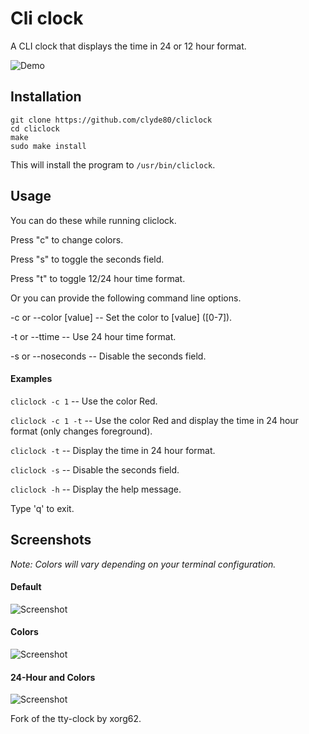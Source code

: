 # Cli clock

A CLI clock that displays the time in 24 or 12 hour format.

![Demo](http://i.imgur.com/pCrdAci.gif)

## Installation

    git clone https://github.com/clyde80/cliclock
    cd cliclock
    make
    sudo make install

This will install the program to `/usr/bin/cliclock`.

## Usage

You can do these while running cliclock.

Press "c" to change colors.

Press "s" to toggle the seconds field.

Press "t" to toggle 12/24 hour time format.

Or you can provide the following command line options.

-c or --color [value] -- Set the color to [value] ([0-7]).

-t or --ttime -- Use 24 hour time format.

-s or --noseconds -- Disable the seconds field.

#### Examples

`cliclock -c 1` -- Use the color Red.

`cliclock -c 1 -t` -- Use the color Red and display the time in 24 hour format (only changes foreground).

`cliclock -t` -- Display the time in 24 hour format.

`cliclock -s` -- Disable the seconds field.

`cliclock -h` -- Display the help message.

Type 'q' to exit.

## Screenshots

*Note: Colors will vary depending on your terminal configuration.*

#### Default 
![Screenshot](http://i.imgur.com/C5l3ota.png)

#### Colors
![Screenshot](http://i.imgur.com/qUGzoc4.png)

#### 24-Hour and Colors
![Screenshot](http://i.imgur.com/TD5VrFK.png)

Fork of the tty-clock by xorg62.
